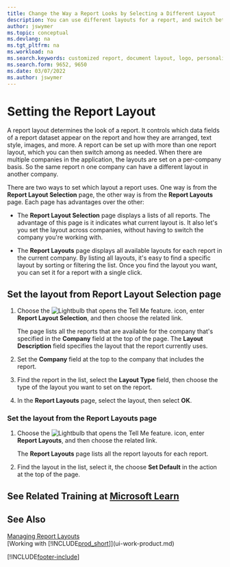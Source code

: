 ```yaml
---
title: Change the Way a Report Looks by Selecting a Different Layout
description: You can use different layouts for a report, and switch between layouts to change how a report looks.
author: jswymer
ms.topic: conceptual
ms.devlang: na
ms.tgt_pltfrm: na
ms.workload: na
ms.search.keywords: customized report, document layout, logo, personalize
ms.search.form: 9652, 9650
ms.date: 03/07/2022
ms.author: jswymer
---
```

# Setting the Report Layout

A report layout determines the look of a report. It controls which data fields of a report dataset appear on the report and how they are arranged, text style, images, and more. A report can be set up with more than one report layout, which you can then switch among as needed. When there are multiple companies in the application, the layouts are set on a per-company basis. So the same report n one company can have a different layout in another company. 

There are two ways to set which layout a report uses. One way is from the **Report Layout Selection** page, the other way is from the **Report Layouts** page. Each page has advantages over the other: 

- The **Report Layout Selection** page displays a lists of all reports. The advantage of this page is it indicates what current layout is. It also let's you set the layout across companies, without having to switch the company you're working with.

- The **Report Layouts** page displays all available layouts for each report in the current company. By listing all layouts, it's easy to find a specific layout by sorting or filtering the list. Once you find the layout you want, you can set it for a report with a single click. 

## Set the layout from Report Layout Selection page

1. Choose the ![Lightbulb that opens the Tell Me feature.](media/ui-search/search_small.png "Tell me what you want to do") icon, enter **Report Layout Selection**, and then choose the related link.
  
   The page lists all the reports that are available for the company that's specified in the **Company** field at the top of the page. The **Layout Description** field specifies the layout that the report currently uses.
2. Set the **Company** field at the top to the company that includes the report.
3. Find the report in the list, select the **Layout Type** field, then choose the type of the layout you want to set on the report.
4. In the **Report Layouts** page, select the layout, then select **OK**.

### Set the layout from the Report Layouts page

1. Choose the ![Lightbulb that opens the Tell Me feature.](media/ui-search/search_small.png "Tell me what you want to do") icon, enter **Report Layouts**, and then choose the related link.
  
   The **Report Layouts** page lists all the report layouts for each report.
2. Find the layout in the list, select it, the choose **Set Default** in the action at the top of the page.

## See Related Training at [Microsoft Learn](/learn/modules/change-documents-dynamics-365-business-central/index)

## See Also
[Managing Report Layouts](ui-manage-report-layouts.md)  
[Working with [!INCLUDE[prod_short](includes/prod_short.md)]](ui-work-product.md)


[!INCLUDE[footer-include](includes/footer-banner.md)]